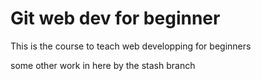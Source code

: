 
# Git web dev for beginner

This is the course to teach web developping for beginners

some other work in here by the stash branch


